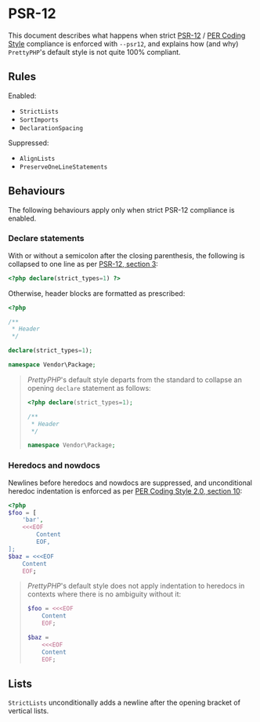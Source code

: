 # PSR-12

This document describes what happens when strict [PSR-12] / [PER Coding Style] compliance is enforced with `--psr12`,
and explains how (and why) `PrettyPHP`'s default style is not quite 100% compliant.

## Rules

Enabled:

- `StrictLists`
- `SortImports`
- `DeclarationSpacing`

Suppressed:

- `AlignLists`
- `PreserveOneLineStatements`

## Behaviours

The following behaviours apply only when strict PSR-12 compliance is enabled.

### Declare statements

With or without a semicolon after the closing parenthesis, the following is collapsed to one line as per [PSR-12,
section 3]:

```php
<?php declare(strict_types=1) ?>
```

Otherwise, header blocks are formatted as prescribed:

```php
<?php

/**
 * Header
 */

declare(strict_types=1);

namespace Vendor\Package;
```

> *PrettyPHP*'s default style departs from the standard to collapse an opening `declare` statement as follows:
>
> ```php
> <?php declare(strict_types=1);
>
> /**
>  * Header
>  */
>
> namespace Vendor\Package;
> ```

### Heredocs and nowdocs

Newlines before heredocs and nowdocs are suppressed, and unconditional heredoc indentation is enforced as per [PER
Coding Style 2.0, section 10]:

```php
<?php
$foo = [
    'bar',
    <<<EOF
        Content
        EOF,
];
$baz = <<<EOF
    Content
    EOF;
```

> *PrettyPHP*'s default style does not apply indentation to heredocs in contexts where there is no ambiguity without it:
>
> ```php
> $foo = <<<EOF
>     Content
>     EOF;
>
> $baz =
>     <<<EOF
>     Content
>     EOF;
> ```

## Lists

`StrictLists` unconditionally adds a newline after the opening bracket of vertical lists.


[PSR-12]: https://www.php-fig.org/psr/psr-12/
[PSR-12, section 3]: https://www.php-fig.org/psr/psr-12/#3-declare-statements-namespace-and-import-statements
[PER Coding Style]: https://www.php-fig.org/per/coding-style/
[PER Coding Style 2.0, section 10]: https://www.php-fig.org/per/coding-style/#10-heredoc-and-nowdoc
